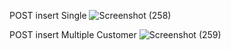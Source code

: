POST insert Single
![Screenshot (258)](https://github.com/RhutikJagtap/REST-API/assets/118281847/989abf34-f968-4bac-bdde-4a3f8ee47bd6)

POST insert Multiple Customer
![Screenshot (259)](https://github.com/RhutikJagtap/REST-API/assets/118281847/08f42324-dd2f-4a05-9781-d67f89002c1b)
